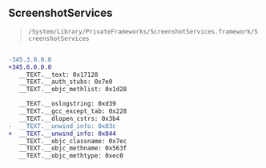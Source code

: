 ## ScreenshotServices

> `/System/Library/PrivateFrameworks/ScreenshotServices.framework/ScreenshotServices`

```diff

-345.3.0.0.0
+345.6.0.0.0
   __TEXT.__text: 0x17128
   __TEXT.__auth_stubs: 0x7e0
   __TEXT.__objc_methlist: 0x1d28

   __TEXT.__oslogstring: 0xd39
   __TEXT.__gcc_except_tab: 0x228
   __TEXT.__dlopen_cstrs: 0x3b4
-  __TEXT.__unwind_info: 0x83c
+  __TEXT.__unwind_info: 0x844
   __TEXT.__objc_classname: 0x7ec
   __TEXT.__objc_methname: 0x563f
   __TEXT.__objc_methtype: 0xec0

```

